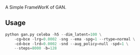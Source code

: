 

A Simple FrameWorK of GAN.


## Usage



``` python
python gan.py celeba -h5 --dim_latent=100 \
	-cg=bce -lrg=0.0002 -sng --ema -spg=1 --rtype=normal \
    -cd=bce -lrd=0.0002 -snd --aug_policy=null -spd=1 \
    --steps=8000 -b=128
```